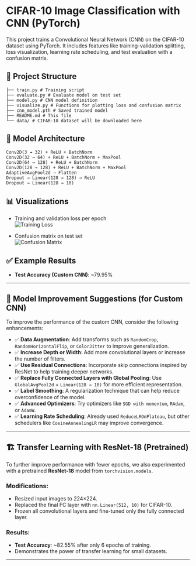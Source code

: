 # CIFAR-10 Image Classification with CNN (PyTorch)

This project trains a Convolutional Neural Network (CNN) on the CIFAR-10 dataset using PyTorch. It includes features like training-validation splitting, loss visualization, learning rate scheduling, and test evaluation with a confusion matrix.

## 📁 Project Structure
```
├── train.py # Training script
├── evaluate.py # Evaluate model on test set
├── model.py # CNN model definition
├── visualize.py # Functions for plotting loss and confusion matrix
├── cnn_model.pth # Saved trained model
├── README.md # This file
└── data/ # CIFAR-10 dataset will be downloaded here
```

## 🧠 Model Architecture
```
Conv2D(3 → 32) + ReLU + BatchNorm
Conv2D(32 → 64) + ReLU + BatchNorm + MaxPool
Conv2D(64 → 128) + ReLU + BatchNorm
Conv2D(128 → 128) + ReLU + BatchNorm + MaxPool
AdaptiveAvgPool2d → Flatten
Dropout → Linear(128 → 128) → ReLU
Dropout → Linear(128 → 10)
```

## 📊 Visualizations

- Training and validation loss per epoch  
  ![Training Loss](./loss.png)

- Confusion matrix on test set  
  ![Confusion Matrix](./confusion_matrix.png)

## ✅ Example Results

- **Test Accuracy (Custom CNN)**: ~79.95%  

---

## 🔧 Model Improvement Suggestions (for Custom CNN)

To improve the performance of the custom CNN, consider the following enhancements:

- ✅ **Data Augmentation**: Add transforms such as `RandomCrop`, `RandomHorizontalFlip`, or `ColorJitter` to improve generalization.
- ✅ **Increase Depth or Width**: Add more convolutional layers or increase the number of filters.
- ✅ **Use Residual Connections**: Incorporate skip connections inspired by ResNet to help training deeper networks.
- ✅ **Replace Fully Connected Layers with Global Pooling**: Use `GlobalAvgPool2d` + `Linear(128 → 10)` for more efficient representation.
- ✅ **Label Smoothing**: A regularization technique that can help reduce overconfidence of the model.
- ✅ **Advanced Optimizers**: Try optimizers like `SGD with momentum`, `RAdam`, or `AdamW`.
- ✅ **Learning Rate Scheduling**: Already used `ReduceLROnPlateau`, but other schedulers like `CosineAnnealingLR` may improve convergence.

---

## 🏗️ Transfer Learning with ResNet-18 (Pretrained)

To further improve performance with fewer epochs, we also experimented with a pretrained **ResNet-18** model from `torchvision.models`.

### Modifications:
- Resized input images to 224×224.
- Replaced the final FC layer with `nn.Linear(512, 10)` for CIFAR-10.
- Frozen all convolutional layers and fine-tuned only the fully connected layer.

### Results:
- **Test Accuracy**: ~82.55% after only 6 epochs of training.
- Demonstrates the power of transfer learning for small datasets.

---



